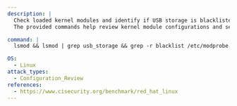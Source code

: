 ```yaml
---
description: |
  Check loaded kernel modules and identify if USB storage is blacklisted on a Linux system. 
  The provided commands help review kernel module configurations and security settings for device control and compliance.

command: |
  lsmod && lsmod | grep usb_storage && grep -r blacklist /etc/modprobe.d/

OS:
  - Linux
attack_types:
  - Configuration_Review
references:
  - https://www.cisecurity.org/benchmark/red_hat_linux
---
```

